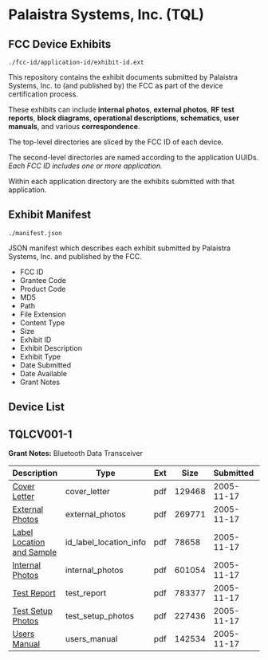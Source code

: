 # Palaistra Systems, Inc. (TQL)
## FCC Device Exhibits

```
./fcc-id/application-id/exhibit-id.ext
```

This repository contains the exhibit documents submitted by Palaistra Systems, Inc. to (and published by) the FCC as part of the device certification process.

These exhibits can include **internal photos**, **external photos**, **RF test reports**, **block diagrams**, **operational descriptions**, **schematics**, **user manuals**, and various **correspondence**.

The top-level directories are sliced by the FCC ID of each device.

The second-level directories are named according to the application UUIDs. *Each FCC ID includes one or more application.*

Within each application directory are the exhibits submitted with that application. 

## Exhibit Manifest

```
./manifest.json
```

JSON manifest which describes each exhibit submitted by Palaistra Systems, Inc. and published by the FCC.

- FCC ID
- Grantee Code
- Product Code
- MD5
- Path
- File Extension
- Content Type
- Size
- Exhibit ID
- Exhibit Description
- Exhibit Type
- Date Submitted
- Date Available
- Grant Notes

## Device List
## TQLCV001-1
**Grant Notes:** Bluetooth Data Transceiver

| Description | Type | Ext | Size | Submitted | Available |
| ----------- | ---- | --- | ---- | --------- | --------- |
| [Cover Letter](TQLCV001-1/c82040caa9c6ae8222aa644741596f15/603636.pdf) | cover_letter | pdf | 129468 | 2005-11-17 | 2005-11-17 |
| [External Photos](TQLCV001-1/c82040caa9c6ae8222aa644741596f15/603638.pdf) | external_photos | pdf | 269771 | 2005-11-17 | 2005-11-17 |
| [Label Location and Sample](TQLCV001-1/c82040caa9c6ae8222aa644741596f15/603640.pdf) | id_label_location_info | pdf | 78658 | 2005-11-17 | 2005-11-17 |
| [Internal Photos](TQLCV001-1/c82040caa9c6ae8222aa644741596f15/603639.pdf) | internal_photos | pdf | 601054 | 2005-11-17 | 2005-11-17 |
| [Test Report](TQLCV001-1/c82040caa9c6ae8222aa644741596f15/603643.pdf) | test_report | pdf | 783377 | 2005-11-17 | 2005-11-17 |
| [Test Setup Photos](TQLCV001-1/c82040caa9c6ae8222aa644741596f15/603644.pdf) | test_setup_photos | pdf | 227436 | 2005-11-17 | 2005-11-17 |
| [Users Manual](TQLCV001-1/c82040caa9c6ae8222aa644741596f15/603645.pdf) | users_manual | pdf | 142534 | 2005-11-17 | 2005-11-17 |
